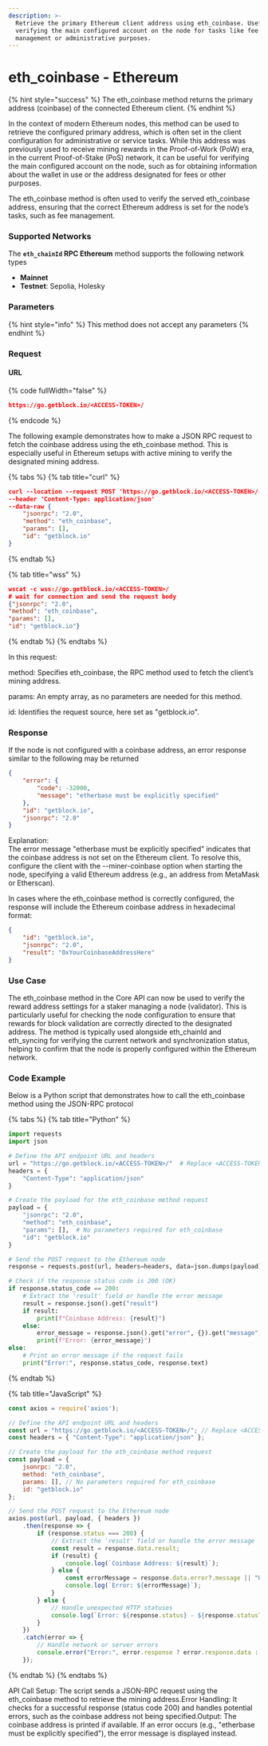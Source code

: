 ```yaml
---
description: >-
  Retrieve the primary Ethereum client address using eth_coinbase. Useful for
  verifying the main configured account on the node for tasks like fee
  management or administrative purposes.
---
```


# eth\_coinbase - Ethereum

{% hint style="success" %}
The eth\_coinbase method returns the primary address (coinbase) of the connected Ethereum client.
{% endhint %}

In the context of modern Ethereum nodes, this method can be used to retrieve the configured primary address, which is often set in the client configuration for administrative or service tasks. While this address was previously used to receive mining rewards in the Proof-of-Work (PoW) era, in the current Proof-of-Stake (PoS) network, it can be useful for verifying the main configured account on the node, such as for obtaining information about the wallet in use or the address designated for fees or other purposes.

The eth\_coinbase method is often used to verify the served eth\_coinbase address, ensuring that the correct Ethereum address is set for the node’s tasks, such as fee management.

### Supported Networks

The **`eth_chainId` RPC Ethereum** method supports the following network types

* **Mainnet**
* **Testnet**: Sepolia, Holesky

### Parameters

{% hint style="info" %}
This method does not accept any parameters
{% endhint %}

### Request

#### URL

{% code fullWidth="false" %}
```json
https://go.getblock.io/<ACCESS-TOKEN>/
```
{% endcode %}

The following example demonstrates how to make a JSON RPC request to fetch the coinbase address using the eth\_coinbase method. This is especially useful in Ethereum setups with active mining to verify the designated mining address.

{% tabs %}
{% tab title="curl" %}
```json
curl --location --request POST 'https://go.getblock.io/<ACCESS-TOKEN>/' 
--header 'Content-Type: application/json' 
--data-raw {
    "jsonrpc": "2.0",
    "method": "eth_coinbase",
    "params": [],
    "id": "getblock.io"
}
```
{% endtab %}

{% tab title="wss" %}
```json
wscat -c wss://go.getblock.io/<ACCESS-TOKEN>/
# wait for connection and send the request body 
{"jsonrpc": "2.0",
"method": "eth_coinbase",
"params": [],
"id": "getblock.io"}
```
{% endtab %}
{% endtabs %}

In this request:

method: Specifies eth\_coinbase, the RPC method used to fetch the client’s mining address.

params: An empty array, as no parameters are needed for this method.

id: Identifies the request source, here set as "getblock.io".

### Response

If the node is not configured with a coinbase address, an error response similar to the following may be returned

```json
{
    "error": {
        "code": -32000,
        "message": "etherbase must be explicitly specified"
    },
    "id": "getblock.io",
    "jsonrpc": "2.0"
}
```

Explanation:\
The error message "etherbase must be explicitly specified" indicates that the coinbase address is not set on the Ethereum client. To resolve this, configure the client with the --miner-coinbase option when starting the node, specifying a valid Ethereum address (e.g., an address from MetaMask or Etherscan).

In cases where the eth\_coinbase method is correctly configured, the response will include the Ethereum coinbase address in hexadecimal format:

```json
{
    "id": "getblock.io",
    "jsonrpc": "2.0",
    "result": "0xYourCoinbaseAddressHere"
}

```

### Use Case

The eth\_coinbase method in the Core API can now be used to verify the reward address settings for a staker managing a node (validator). This is particularly useful for checking the node configuration to ensure that rewards for block validation are correctly directed to the designated address. The method is typically used alongside eth\_chainId and eth\_syncing for verifying the current network and synchronization status, helping to confirm that the node is properly configured within the Ethereum network.

### Code Example

Below is a Python script that demonstrates how to call the eth\_coinbase method using the JSON-RPC protocol

{% tabs %}
{% tab title="Python" %}
```python
import requests
import json

# Define the API endpoint URL and headers
url = "https://go.getblock.io/<ACCESS-TOKEN>/"  # Replace <ACCESS-TOKEN> with your actual API token
headers = {
    "Content-Type": "application/json"
}

# Create the payload for the eth_coinbase method request
payload = {
    "jsonrpc": "2.0",
    "method": "eth_coinbase",
    "params": [],  # No parameters required for eth_coinbase
    "id": "getblock.io"
}

# Send the POST request to the Ethereum node
response = requests.post(url, headers=headers, data=json.dumps(payload))

# Check if the response status code is 200 (OK)
if response.status_code == 200:
    # Extract the 'result' field or handle the error message
    result = response.json().get("result")
    if result:
        print(f"Coinbase Address: {result}")
    else:
        error_message = response.json().get("error", {}).get("message")
        print(f"Error: {error_message}")
else:
    # Print an error message if the request fails
    print("Error:", response.status_code, response.text)

```
{% endtab %}

{% tab title="JavaScript" %}
```javascript
const axios = require('axios');

// Define the API endpoint URL and headers
const url = "https://go.getblock.io/<ACCESS-TOKEN>/"; // Replace <ACCESS-TOKEN> with your actual API token
const headers = { "Content-Type": "application/json" };

// Create the payload for the eth_coinbase method request
const payload = {
    jsonrpc: "2.0",
    method: "eth_coinbase",
    params: [], // No parameters required for eth_coinbase
    id: "getblock.io"
};

// Send the POST request to the Ethereum node
axios.post(url, payload, { headers })
    .then(response => {
        if (response.status === 200) {
            // Extract the 'result' field or handle the error message
            const result = response.data.result;
            if (result) {
                console.log(`Coinbase Address: ${result}`);
            } else {
                const errorMessage = response.data.error?.message || "Unknown error";
                console.log(`Error: ${errorMessage}`);
            }
        } else {
            // Handle unexpected HTTP statuses
            console.log(`Error: ${response.status} - ${response.statusText}`);
        }
    })
    .catch(error => {
        // Handle network or server errors
        console.error("Error:", error.response ? error.response.data : error.message);
    });

```
{% endtab %}
{% endtabs %}

API Call Setup: The script sends a JSON-RPC request using the eth\_coinbase method to retrieve the mining address.Error Handling: It checks for a successful response (status code 200) and handles potential errors, such as the coinbase address not being specified.Output: The coinbase address is printed if available. If an error occurs (e.g., "etherbase must be explicitly specified"), the error message is displayed instead.
